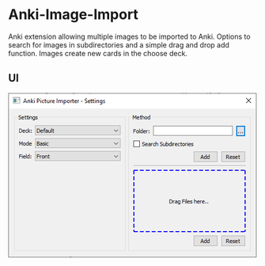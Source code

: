 # Anki-Image-Import

Anki extension allowing multiple images to be imported to Anki. Options to search for images in subdirectories and a simple drag and drop add function. Images create new cards in the choose deck.

## UI

![ui-screenshot](https://raw.githubusercontent.com/ClearlyKyle/Anki-Image-Import/master/ui.PNG)